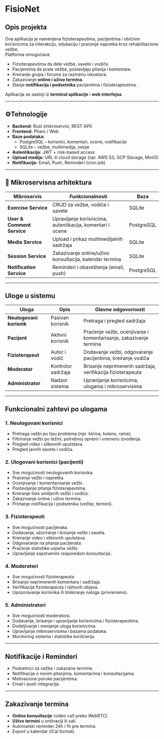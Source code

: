 # FisioNet

## Opis projekta
Ova aplikacija je namenjena fizioterapeutima, pacijentima i običnim korisnicima za interakciju, edukaciju i praćenje napretka kroz rehabilitacione vežbe.  
Platforma omogućava:  
- Fizioterapeutima da dele vežbe, savete i vodiče.  
- Pacijentima da prate vežbe, postavljaju pitanja i komentare.  
- Kreiranje grupa i foruma za razmenu iskustava.  
- Zakazivanje **online i uživo termina**.  
- Slanje **notifikacija i podsetnika** pacijentima i fizioterapeutima.  

Aplikacija se sastoji iz **terminal aplikacije** i **web interfejsa**.  

---

## ⚙Tehnologije
- **Backend:** Rust (mikroservisi, REST API)  
- **Frontend:** Pharo / Web  
- **Baze podataka:**  
  - PostgreSQL – korisnici, komentari, ocene, notifikacije  
  - SQLite – vežbe, multimedija, sesije  
- **Autentikacija:** JWT + role-based access  
- **Upload medija:** URL ili cloud storage (npr. AWS S3, GCP Storage, MinIO)  
- **Notifikacije:** Email, Push, Reminderi (cron job)  

---

## 🧩 Mikroservisna arhitektura
| Mikroservis             | Funkcionalnosti | Baza        |
|-------------------------|-----------------|-------------|
| **Exercise Service**    | CRUD za vežbe, vodiče i savete | SQLite |
| **User & Comment Service** | Upravljanje korisnicima, autentikacija, komentari i ocene | PostgreSQL |
| **Media Service**       | Upload i prikaz multimedijalnih sadržaja | SQLite |
| **Session Service**     | Zakazivanje online/uživo konsultacija, kalendar termina | SQLite |
| **Notification Service**| Reminderi i obaveštenja (email, push) | PostgreSQL |

---

## Uloge u sistemu
| Uloga                  | Opis | Glavne odgovornosti |
|------------------------|------|----------------------|
| **Neulogovani korisnik** | Pasivan korisnik | Pretraga i pregled sadržaja |
| **Pacijent**           | Aktivni korisnik | Praćenje vežbi, ocenjivanje i komentarisanje, zakazivanje termina |
| **Fizioterapeut**      | Autor i vodič | Dodavanje vežbi, odgovaranje pacijentima, kreiranje vodiča |
| **Moderator**          | Kontrolor sadržaja | Brisanje neprimerenih sadržaja, verifikacija fizioterapeuta |
| **Administrator**      | Nadzor sistema | Upravljanje korisnicima, ulogama i mikroservisima |

---

## Funkcionalni zahtevi po ulogama

### 1. Neulogovani korisnici
- Pretraga vežbi po tipu problema (npr. kičma, koleno, rame).  
- Filtriranje vežbi po težini, potrebnoj opremi i vremenu izvođenja.  
- Pregled video i slikovnih uputstava.  
- Pregled javnih saveta i vodiča.  

### 2. Ulogovani korisnici (pacijenti)
- Sve mogućnosti neulogovanih korisnika.  
- Praćenje vežbi i napretka.  
- Ocenjivanje i komentarisanje vežbi.  
- Postavljanje pitanja fizioterapeutima.  
- Kreiranje liste omiljenih vežbi i vodiča.  
- Zakazivanje online i uživo termina.  
- Primanje notifikacija i podsetnika (vežbe, termini).  

### 3. Fizioterapeuti
- Sve mogućnosti pacijenata.  
- Dodavanje, ažuriranje i brisanje vežbi i saveta.  
- Kreiranje video i slikovnih uputstava.  
- Odgovaranje na pitanja pacijenata.  
- Praćenje statistike uspeha vežbi.  
- Upravljanje sopstvenim rasporedom konsultacija.  

### 4. Moderatori
- Sve mogućnosti fizioterapeuta.  
- Brisanje neprimerenih komentara i sadržaja.  
- Verifikacija fizioterapeuta i njihovih objava.  
- Upozoravanje korisnika ili blokiranje naloga (privremeno).  

### 5. Administratori
- Sve mogućnosti moderatora.  
- Dodavanje, brisanje i upravljanje korisnicima i fizioterapeutima.  
- Dodeljivanje i menjanje uloga korisnicima.  
- Upravljanje mikroservisima i bazama podataka.  
- Monitoring sistema i statistike korišćenja.  

---

## Notifikacije i Reminderi
- Podsetnici za vežbe i zakazane termine.  
- Notifikacije o novim pitanjima, komentarima i konsultacijama.  
- Motivacione poruke pacijentima.  
- Email i push integracija.  

---

## Zakazivanje termina
- **Online konsultacije** (video call preko WebRTC).  
- **Uživo termini** u ordinaciji ili sali.  
- Automatski reminder 24h i 1h pre termina.  
- Export u kalendar (iCal format).  

